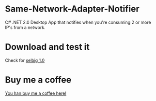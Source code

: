 Same-Network-Adapter-Notifier
=============================
C# .NET 2.0 Desktop App that notifies when you're consuming 2 or more IP's from a network.

Download and test it
=============================
Check for [selbig 1.0](https://github.com/josuebasurto/Same-Network-Adapter-Notifier/raw/master/Versions/Selbig%201.0.exe)

Buy me a coffee
=============================
[You han buy me a coffee here!](https://www.paypal.com/cgi-bin/webscr?cmd=_donations&business=RLEN9KXHCXD86&lc=MX&item_name=I%20want%20to%20buy%20Josue%20a%20coffee&item_number=I%20want%20to%20buy%20Josue%20a%20coffee&currency_code=MXN&bn=PP%2dDonationsBF%3abtn_donateCC_LG%2egif%3aNonHosted)
